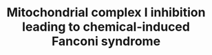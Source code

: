 ---
annotations:
- id: PW:0000262
  parent: classic metabolic pathway
  type: Pathway Ontology
  value: altered metabolic pathway
- id: DOID:1062
  type: Disease Ontology
  value: Fanconi syndrome
authors:
- Marvin M2
- Egonw
- Eweitz
- Finterly
communities:
- AOP
description: 'This pathway is a meta-pathway that represents an updated version of
  the Adverse Outcome Pathway 276: Inhibition of complex I of the electron transport
  chain leading to chemical induced Fanconi syndrome (https://aopwiki.org/aops/276).
  All Key Events are present as Key Event nodes, with their corresponding molecular
  pathways as pathway nodes.'
last-edited: 2021-05-28
ndex: 17989f34-8b73-11eb-9e72-0ac135e8bacf
organisms:
- Homo sapiens
redirect_from:
- /index.php/Pathway:WP4944
- /instance/WP4944
revision: null
schema-jsonld:
- '@context': https://schema.org/
  '@id': https://wikipathways.github.io/pathways/WP4944.html
  '@type': Dataset
  creator:
    '@type': Organization
    name: WikiPathways
  description: 'This pathway is a meta-pathway that represents an updated version
    of the Adverse Outcome Pathway 276: Inhibition of complex I of the electron transport
    chain leading to chemical induced Fanconi syndrome (https://aopwiki.org/aops/276).
    All Key Events are present as Key Event nodes, with their corresponding molecular
    pathways as pathway nodes.'
  keywords:
  - ''
  - Apoptosis
  - Assembly of mitochondrial complex I
  - Autophagy
  - Decreased mitochondrial oxidative phosphorylation
  - Decreased proximal tubule vectorial transport
  - Deguelin
  - Ferroptosis
  - Impaired proteostasis
  - 'KE1477: Decrease, OXPHOS'
  - 'KE1562: Decreased Na/K ATPase activity'
  - 'KE1563: Decreased proximal tubular vectorial transport'
  - 'KE1564: Chemical induced Fanconi syndrome'
  - 'KE55: N/A, Cell injury/death'
  - 'KE887: Inhibition, '
  - 'KE888: Binding of inhibitor, '
  - 'KE889: Impaired, Proteostasis'
  - NADH-ubiquinone oxidoreductase (complex I)
  - Necrosis
  - Oxidative stress response
  - Rotenone
  - Unfolded Protein Response
  license: CC0
  name: Mitochondrial complex I inhibition leading to chemical-induced Fanconi syndrome
seo: CreativeWork
title: Mitochondrial complex I inhibition leading to chemical-induced Fanconi syndrome
wpid: WP4944
---